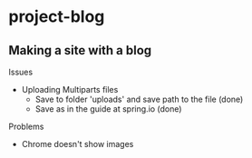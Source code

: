  
# project-blog

## Making a site with a blog

Issues
- Uploading Multiparts files
    - Save to folder 'uploads' and save path to the file (done)
    - Save as in the guide at spring.io (done)
    

Problems
- Chrome doesn't show images
